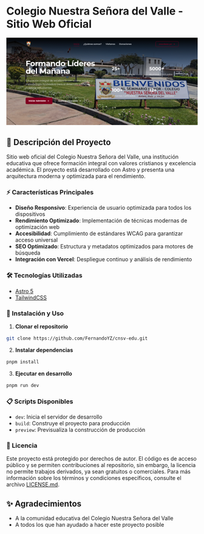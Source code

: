 # Colegio Nuestra Señora del Valle - Sitio Web Oficial

![Captura de la página de Inicio del Sitio Web](https://raw.githubusercontent.com/FernandoYZ/cnsv-edu/128eb4a6c1deca648ca32c5d5920a33dbf64605a/src/assets/images/captura_home.png)

## 🎯 Descripción del Proyecto
Sitio web oficial del Colegio Nuestra Señora del Valle, una institución educativa que ofrece formación integral con valores cristianos y excelencia académica. El proyecto está desarrollado con Astro y presenta una arquitectura moderna y optimizada para el rendimiento.

### ⚡ Características Principales
- **Diseño Responsivo**: Experiencia de usuario optimizada para todos los dispositivos
- **Rendimiento Optimizado**: Implementación de técnicas modernas de optimización web
- **Accesibilidad**: Cumplimiento de estándares WCAG para garantizar acceso universal
- **SEO Optimizado**: Estructura y metadatos optimizados para motores de búsqueda
- **Integración con Vercel**: Despliegue continuo y análisis de rendimiento

### 🛠️ Tecnologías Utilizadas
- [Astro 5](https://astro.build)
- [TailwindCSS](https://tailwindcss.com)

### 🚀 Instalación y Uso

1. **Clonar el repositorio**
```bash
git clone https://github.com/FernandoYZ/cnsv-edu.git
```

2. **Instalar dependencias**
```bash
pnpm install
```

3. **Ejecutar en desarrollo**
```bash
pnpm run dev
```

### 📋 Scripts Disponibles
- `dev`: Inicia el servidor de desarrollo
- `build`: Construye el proyecto para producción
- `preview`: Previsualiza la construcción de producción

### 📄 Licencia
Este proyecto está protegido por derechos de autor. El código es de acceso público y se permiten contribuciones al repositorio, sin embargo, la licencia no permite trabajos derivados, ya sean gratuitos o comerciales. Para más información sobre los términos y condiciones específicos, consulte el archivo [LICENSE.md](LICENSE.md).

## ✨ Agradecimientos
- A la comunidad educativa del Colegio Nuestra Señora del Valle
- A todos los que han ayudado a hacer este proyecto posible